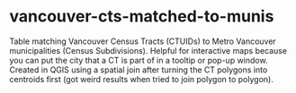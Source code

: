 vancouver-cts-matched-to-munis
====

Table matching Vancouver Census Tracts (CTUIDs) to Metro Vancouver municipalities (Census Subdivisions). Helpful for interactive maps because you can put the city that a CT is part of in a tooltip or pop-up window. Created in QGIS using a spatial join after turning the CT polygons into centroids first (got weird results when tried to join polygon to polygon).